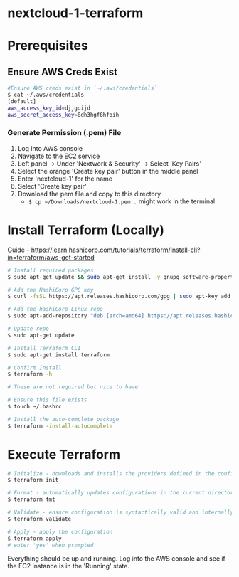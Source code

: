 # nextcloud-1-terraform

# Prerequisites

## Ensure AWS Creds Exist

```bash
#Ensure AWS creds exist in `~/.aws/credentials`
$ cat ~/.aws/credentials
[default]
aws_access_key_id=djjgoijd
aws_secret_access_key=8dh3hgf8hfoih
```

### Generate Permission (.pem) File

1.  Log into AWS console
2.  Navigate to the EC2 service
3.  Left panel -> Under 'Nextwork & Security' -> Select 'Key Pairs'
4.  Select the orange 'Create key pair' button in the middle panel
5.  Enter 'nextcloud-1' for the name
6.  Select 'Create key pair'
7.  Download the pem file and copy to this directory
    - `$ cp ~/Downloads/nextcloud-1.pem .` might work in the terminal

# Install Terraform (Locally)
Guide - https://learn.hashicorp.com/tutorials/terraform/install-cli?in=terraform/aws-get-started

```bash
# Install required packages
$ sudo apt-get update && sudo apt-get install -y gnupg software-properties-common curl

# Add the HashiCorp GPG key
$ curl -fsSL https://apt.releases.hashicorp.com/gpg | sudo apt-key add -

# Add the hashiCorp Linux repo
$ sudo apt-add-repository "deb [arch=amd64] https://apt.releases.hashicorp.com $(lsb_release -cs) main"

# Update repo
$ sudo apt-get update

# Install Terraform CLI
$ sudo apt-get install terraform

# Confirm Install
$ terraform -h

# These are not required but nice to have

# Ensure this file exists
$ touch ~/.bashrc

# Install the auto-complete package
$ terraform -install-autocomplete
```

# Execute Terraform 

```bash
# Initalize - downloads and installs the providers defined in the configuration
$ terraform init

# Format - automatically updates configurations in the current directory for readability and consistency
$ terraform fmt

# Validate - ensure configuration is syntactically valid and internally consistent
$ terraform validate

# Apply - apply the configuration
$ terraform apply
# enter 'yes' when prompted
```

Everything should be up and running.  Log into the AWS console and see if the EC2 instance is in the 'Running' state.
